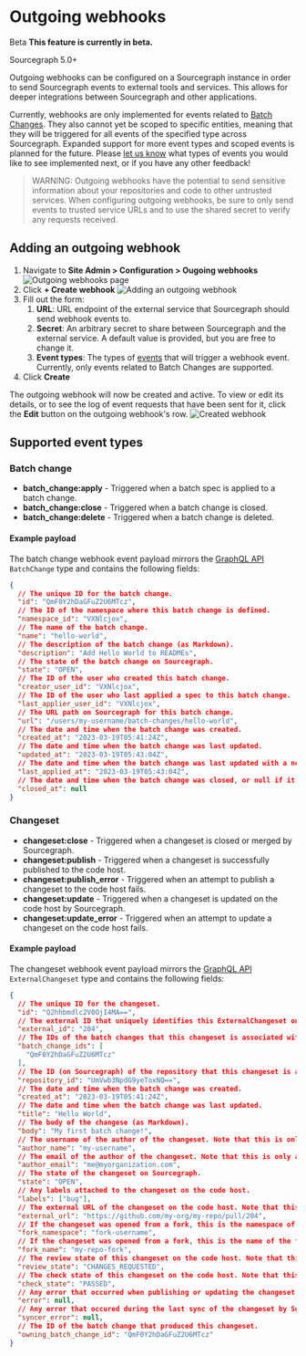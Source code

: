 # Outgoing webhooks

<aside class="beta">
<p>
<span class="badge badge-beta">Beta</span> <strong>This feature is currently in beta.</strong>
</p>
</aside>

<span class="badge badge-note">Sourcegraph 5.0+</span>

Outgoing webhooks can be configured on a Sourcegraph instance in order to send Sourcegraph events to external tools and services. This allows for deeper integrations between Sourcegraph and other applications.

Currently, webhooks are only implemented for events related to [Batch Changes](../../../batch_changes/index.md). They also cannot yet be scoped to specific entities, meaning that they will be triggered for all events of the specified type across Sourcegraph. Expanded support for more event types and scoped events is planned for the future. Please [let us know](mailto:feedback@sourcegraph.com) what types of events you would like to see implemented next, or if you have any other feedback!

> WARNING: Outgoing webhooks have the potential to send sensitive information about your repositories and code to other untrusted services. When configuring outgoing webhooks, be sure to only send events to trusted service URLs and to use the shared secret to verify any requests received.

## Adding an outgoing webhook

1. Navigate to **Site Admin > Configuration > Ougoing webhooks**
   ![Outgoing webhooks page](https://storage.googleapis.com/sourcegraph-assets/docs/images/administration/config/webhooks/outgoing-webhooks-page.png)
1. Click **+ Create webhook**
   ![Adding an outgoing webhook](https://storage.googleapis.com/sourcegraph-assets/docs/images/administration/config/webhooks/adding-outgoing-webhook.png)
1. Fill out the form:
   1. **URL**: URL endpoint of the external service that Sourcegraph should send webhook events to.
   1. **Secret**: An arbitrary secret to share between Sourcegraph and the external service. A default value is provided, but you are free to change it.
   1. **Event types**: The types of [events](#supported-event-types) that will trigger a webhook event. Currently, only events related to Batch Changes are supported.
1. Click **Create**

The outgoing webhook will now be created and active. To view or edit its details, or to see the log of event requests that have been sent for it, click the **Edit** button on the outgoing webhook's row.
![Created webhook](https://storage.googleapis.com/sourcegraph-assets/docs/images/administration/config/webhooks/outgoing-webhook-details.png)

## Supported event types

### Batch change

- **batch_change:apply** - Triggered when a batch spec is applied to a batch change.
- **batch_change:close** - Triggered when a batch change is closed.
- **batch_change:delete** - Triggered when a batch change is deleted.

#### Example payload

The batch change webhook event payload mirrors the [GraphQL API](../../../api/graphql/index.md) `BatchChange` type and contains the following fields:

```json
{
  // The unique ID for the batch change.
  "id": "QmF0Y2hDaGFuZ2U6MTcz",
  // The ID of the namespace where this batch change is defined.
  "namespace_id": "VXNlcjox",
  // The name of the batch change.
  "name": "hello-world",
  // The description of the batch change (as Markdown).
  "description": "Add Hello World to READMEs",
  // The state of the batch change on Sourcegraph.
  "state": "OPEN",
  // The ID of the user who created this batch change.
  "creator_user_id": "VXNlcjox",
  // The ID of the user who last applied a spec to this batch change.
  "last_applier_user_id": "VXNlcjox",
  // The URL path on Sourcegraph for this batch change.
  "url": "/users/my-username/batch-changes/hello-world",
  // The date and time when the batch change was created.
  "created_at": "2023-03-19T05:41:24Z",
  // The date and time when the batch change was last updated.
  "updated_at": "2023-03-19T05:43:04Z",
  // The date and time when the batch change was last updated with a new spec.
  "last_applied_at": "2023-03-19T05:43:04Z",
  // The date and time when the batch change was closed, or null if it's still open.
  "closed_at": null
}
```

### Changeset

- **changeset:close** - Triggered when a changeset is closed or merged by Sourcegraph.
- **changeset:publish** - Triggered when a changeset is successfully published to the code host.
- **changeset:publish_error** - Triggered when an attempt to publish a changeset to the code host fails.
- **changeset:update** - Triggered when a changeset is updated on the code host by Sourcegraph.
- **changeset:update_error** - Triggered when an attempt to update a changeset on the code host fails.

#### Example payload

The changeset webhook event payload mirrors the [GraphQL API](../../../api/graphql/index.md) `ExternalChangeset` type and contains the following fields:

```json
{
  // The unique ID for the changeset.
  "id": "Q2hhbmdlc2V0OjI4MA==",
  // The external ID that uniquely identifies this ExternalChangeset on the code host (e.g. the pull request number). Note that this is only available after the changeset has been published.
  "external_id": "204",
  // The IDs of the batch changes that this changeset is associated with.
  "batch_change_ids": [
    "QmF0Y2hDaGFuZ2U6MTcz"
  ],
  // The ID (on Sourcegraph) of the repository that this changeset is associated with.
  "repository_id": "UmVwb3NpdG9yeToxNQ==",
  // The date and time when the batch change was created.
  "created_at": "2023-03-19T05:41:24Z",
  // The date and time when the batch change was last updated.
  "title": "Hello World",
  // The body of the changese (as Markdown).
  "body": "My first batch change!",
  // The username of the author of the changeset. Note that this is only available after the changeset has been published and is not available on some code hosts.
  "author_name": "my-username",
  // The email of the author of the changeset. Note that this is only available after the changeset has been published and is not available on most code hosts.
  "author_email": "me@myorganization.com",
  // The state of the changeset on Sourcegraph.
  "state": "OPEN",
  // Any labels attached to the changeset on the code host.
  "labels": ["bug"],
  // The external URL of the changeset on the code host. Note that this is only available after the changeset has been published.
  "external_url": "https://github.com/my-org/my-repo/pull/204",
  // If the changeset was opened from a fork, this is the namespace of the fork on the code host.
  "fork_namespace": "fork-username",
  // If the changeset was opened from a fork, this is the name of the fork repository. Note that this is only available after the changeset has been published.
  "fork_name": "my-repo-fork",
  // The review state of this changeset on the code host. Note that this is only available after the changeset has been published.
  "review_state": "CHANGES_REQUESTED",
  // The check state of this changeset on the code host. Note that this is only available after the changeset has been published.
  "check_state": "PASSED",
  // Any error that occurred when publishing or updating the changeset.
  "error": null,
  // Any error that occured during the last sync of the changeset by Sourcegraph.
  "syncer_error": null,
  // The ID of the batch change that produced this changeset.
  "owning_batch_change_id": "QmF0Y2hDaGFuZ2U6MTcz"
}
